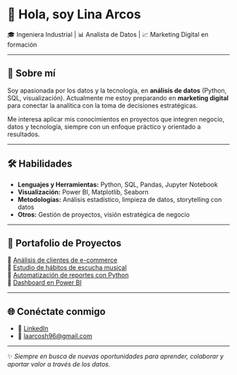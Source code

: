 # 👋 Hola, soy Lina Arcos  

🎓 Ingeniera Industrial | 📊 Analista de Datos | 📈 Marketing Digital en formación 

---

## 🚀 Sobre mí  
Soy apasionada por los datos y la tecnología, en **análisis de datos** (Python, SQL, visualización). Actualmente me estoy preparando en **marketing digital** para conectar la analítica con la toma de decisiones estratégicas.  

Me interesa aplicar mis conocimientos en proyectos que integren negocio, datos y tecnología, siempre con un enfoque práctico y orientado a resultados.  

---

## 🛠️ Habilidades  
- **Lenguajes y Herramientas:** Python, SQL, Pandas, Jupyter Notebook  
- **Visualización:** Power BI, Matplotlib, Seaborn  
- **Metodologías:** Análisis estadístico, limpieza de datos, storytelling con datos  
- **Otros:** Gestión de proyectos, visión estratégica de negocio  

---

## 📂 Portafolio de Proyectos  
🔹 [Análisis de clientes de e-commerce](link-a-tu-repo)  
🔹 [Estudio de hábitos de escucha musical](link-a-tu-repo)  
🔹 [Automatización de reportes con Python](link-a-tu-repo)  
🔹 [Dashboard en Power BI](link-a-tu-repo)  

---

## 🌐 Conéctate conmigo  
- 💼 [LinkedIn](www.linkedin.com/in/lina-arcos)  
- 📧 laarcosh96@gmail.com  

---

✨ *Siempre en busca de nuevas oportunidades para aprender, colaborar y aportar valor a través de los datos.*
